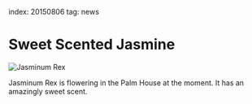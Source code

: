 index: 20150806
tag: news

# Sweet Scented Jasmine

![Jasminum Rex](jasminum-rex.jpg)

Jasminum Rex is flowering in the Palm House at the moment.  It has an amazingly sweet scent.
